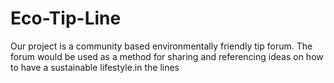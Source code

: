 # Eco-Tip-Line
Our project is a community based environmentally friendly tip forum. The forum would be used as a method for sharing and referencing ideas on how to have a sustainable lifestyle.in the lines
